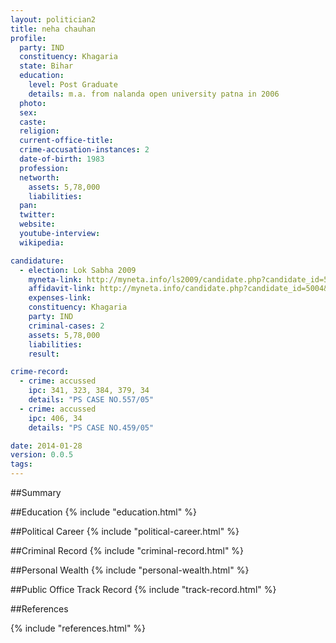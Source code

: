 ```yaml
---
layout: politician2
title: neha chauhan
profile: 
  party: IND
  constituency: Khagaria
  state: Bihar
  education: 
    level: Post Graduate
    details: m.a. from nalanda open university patna in 2006
  photo: 
  sex: 
  caste: 
  religion: 
  current-office-title: 
  crime-accusation-instances: 2
  date-of-birth: 1983
  profession: 
  networth: 
    assets: 5,78,000
    liabilities: 
  pan: 
  twitter: 
  website: 
  youtube-interview: 
  wikipedia: 

candidature: 
  - election: Lok Sabha 2009
    myneta-link: http://myneta.info/ls2009/candidate.php?candidate_id=5004
    affidavit-link: http://myneta.info/candidate.php?candidate_id=5004&scan=original
    expenses-link: 
    constituency: Khagaria 
    party: IND
    criminal-cases: 2
    assets: 5,78,000
    liabilities: 
    result:  

crime-record: 
  - crime: accussed
    ipc: 341, 323, 384, 379, 34
    details: "PS CASE NO.557/05" 
  - crime: accussed
    ipc: 406, 34
    details: "PS CASE NO.459/05" 

date: 2014-01-28
version: 0.0.5
tags: 
---
```

##Summary


##Education
{% include "education.html" %}


##Political Career
{% include "political-career.html" %}


##Criminal Record
{% include "criminal-record.html" %}


##Personal Wealth
{% include "personal-wealth.html" %}


##Public Office Track Record
{% include "track-record.html" %}


##References


{% include "references.html" %}